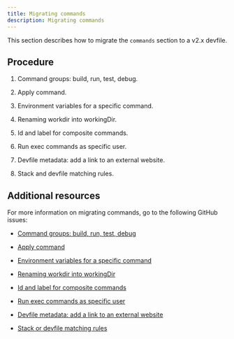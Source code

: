 ```yaml
---
title: Migrating commands
description: Migrating commands
---
```


This section describes how to migrate the `commands` section to a v2.x
devfile.

## Procedure

1. Command groups: build, run, test, debug.

2. Apply command.

3. Environment variables for a specific command.

4. Renaming workdir into workingDir.

5. Id and label for composite commands.

6. Run exec commands as specific user.

7. Devfile metadata: add a link to an external website.

8. Stack and devfile matching rules.

## Additional resources

For more information on migrating commands, go to the following GitHub
issues:

- [Command groups: build, run, test,
    debug](https://github.com/devfile/api/issues/27)

- [Apply command](https://github.com/devfile/api/issues/56)

- [Environment variables for a specific
    command](https://github.com/devfile/api/issues/21)

- [Renaming workdir into
    workingDir](https://github.com/devfile/api/issues/22)

- [Id and label for composite
    commands](https://github.com/devfile/api/issues/18)

- [Run exec commands as specific
    user](https://github.com/devfile/api/issues/34)

- [Devfile metadata: add a link to an external
    website](https://github.com/devfile/api/issues/38)

- [Stack or devfile matching
    rules](https://github.com/devfile/api/issues/40)
